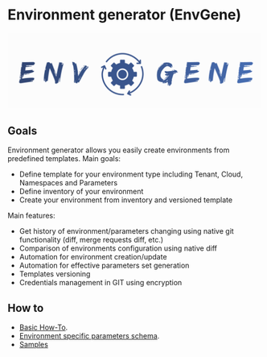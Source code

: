 # Environment generator (EnvGene)
![Environment generator logo](/logo.png "Environment generator")

## Goals

Environment generator allows you easily create environments from predefined templates.
Main goals:
- Define template for your environment type including Tenant, Cloud, Namespaces and Parameters
- Define inventory of your environment
- Create your environment from inventory and versioned template

Main features:
- Get history of environment/parameters changing using native git functionality (diff, merge requests diff, etc.)
- Comparison of environments configuration using native diff
- Automation for environment creation/update
- Automation for effective parameters set generation
- Templates versioning
- Credentials management in GIT using encryption

## How to

* [Basic How-To](docs/basic-how-to.md).
* [Environment specific parameters schema](docs/env-specific-schema.md).
* [Samples](samples/README.md)
